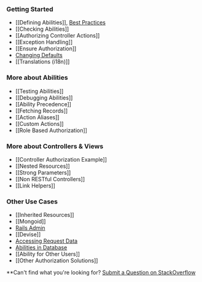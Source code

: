 ### Getting Started

* [[Defining Abilities]], [Best Practices](https://github.com/CanCanCommunity/cancancan/wiki/Defining-Abilities%3A-Best-Practices)
* [[Checking Abilities]]
* [[Authorizing Controller Actions]]
* [[Exception Handling]]
* [[Ensure Authorization]]
* [Changing Defaults](./Changing-Defaults.md)
* [[Translations (i18n)]]

### More about Abilities

* [[Testing Abilities]]
* [[Debugging Abilities]]
* [[Ability Precedence]]
* [[Fetching Records]]
* [[Action Aliases]]
* [[Custom Actions]]
* [[Role Based Authorization]]


### More about Controllers & Views

* [[Controller Authorization Example]]
* [[Nested Resources]]
* [[Strong Parameters]]
* [[Non RESTful Controllers]]
* [[Link Helpers]]


### Other Use Cases

* [[Inherited Resources]]
* [[Mongoid]]
* [Rails Admin](https://github.com/sferik/rails_admin/wiki/CanCanCan)
* [[Devise]]
* [Accessing Request Data](./Accessing-request-data.md)
* [Abilities in Database](./Abilities-in-Database.md)
* [[Ability for Other Users]]
* [[Other Authorization Solutions]]

**Can't find what you're looking for? [Submit a Question on StackOverflow](http://stackoverflow.com/questions/ask?tags=cancancan)
